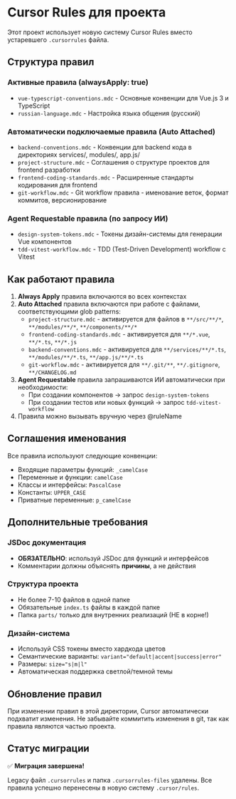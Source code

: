 # Cursor Rules для проекта 

Этот проект использует новую систему Cursor Rules вместо устаревшего `.cursorrules` файла.

## Структура правил

### Активные правила (alwaysApply: true)

- `vue-typescript-conventions.mdc` - Основные конвенции для Vue.js 3 и TypeScript
- `russian-language.mdc` - Настройка языка общения (русский)

### Автоматически подключаемые правила (Auto Attached)

- `backend-conventions.mdc` - Конвенции для backend кода в директориях services/, modules/, app.js/
- `project-structure.mdc` - Соглашения о структуре проектов для frontend разработки
- `frontend-coding-standards.mdc` - Расширенные стандарты кодирования для frontend
- `git-workflow.mdc` - Git workflow правила - именование веток, формат коммитов, версионирование

### Agent Requestable правила (по запросу ИИ)

- `design-system-tokens.mdc` - Токены дизайн-системы для генерации Vue компонентов
- `tdd-vitest-workflow.mdc` - TDD (Test-Driven Development) workflow с Vitest

## Как работают правила

1. **Always Apply** правила включаются во всех контекстах
2. **Auto Attached** правила включаются при работе с файлами, соответствующими glob patterns:
   - `project-structure.mdc` - активируется для файлов в `**/src/**/*`, `**/modules/**/*`, `**/components/**/*`
   - `frontend-coding-standards.mdc` - активируется для `**/*.vue`, `**/*.ts`, `**/*.js`
   - `backend-conventions.mdc` - активируется для `**/services/**/*.ts`, `**/modules/**/*.ts`, `**/app.js/**/*.ts`
   - `git-workflow.mdc` - активируется для `**/.git/**`, `**/.gitignore`, `**/CHANGELOG.md`
3. **Agent Requestable** правила запрашиваются ИИ автоматически при необходимости:
   - При создании компонентов → запрос `design-system-tokens`
   - При создании тестов или новых функций → запрос `tdd-vitest-workflow`
4. Правила можно вызывать вручную через @ruleName

## Соглашения именования

Все правила используют следующие конвенции:

- Входящие параметры функций: `_camelCase`
- Переменные и функции: `camelCase`
- Классы и интерфейсы: `PascalCase`
- Константы: `UPPER_CASE`
- Приватные переменные: `p_camelCase`

## Дополнительные требования

### JSDoc документация

- **ОБЯЗАТЕЛЬНО**: используй JSDoc для функций и интерфейсов
- Комментарии должны объяснять **причины**, а не действия

### Структура проекта

- Не более 7-10 файлов в одной папке
- Обязательные `index.ts` файлы в каждой папке
- Папка `parts/` только для внутренних реализаций (НЕ в корне!)

### Дизайн-система

- Используй CSS токены вместо хардкода цветов
- Семантические варианты: `variant="default|accent|success|error"`
- Размеры: `size="s|m|l"`
- Автоматическая поддержка светлой/темной темы

## Обновление правил

При изменении правил в этой директории, Cursor автоматически подхватит изменения.
Не забывайте коммитить изменения в git, так как правила являются частью проекта.

## Статус миграции

✅ **Миграция завершена!**

Legacy файл `.cursorrules` и папка `.cursorrules-files` удалены.
Все правила успешно перенесены в новую систему `.cursor/rules`.
